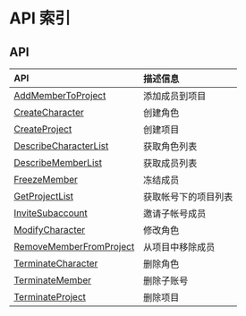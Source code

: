 # API 索引



## API

| API | 描述信息 |
|:---|:---|
|[AddMemberToProject](api/uaccount-api/add_member_to_project)|添加成员到项目|
|[CreateCharacter](api/uaccount-api/create_character)|创建角色|
|[CreateProject](api/uaccount-api/create_project)|创建项目|
|[DescribeCharacterList](api/uaccount-api/describe_character_list)|获取角色列表|
|[DescribeMemberList](api/uaccount-api/describe_member_list)|获取成员列表|
|[FreezeMember](api/uaccount-api/freeze_member)|冻结成员|
|[GetProjectList](api/uaccount-api/get_project_list)|获取帐号下的项目列表|
|[InviteSubaccount](api/uaccount-api/invite_subaccount)|邀请子帐号成员|
|[ModifyCharacter](api/uaccount-api/modify_character)|修改角色|
|[RemoveMemberFromProject](api/uaccount-api/remove_member_from_project)|从项目中移除成员|
|[TerminateCharacter](api/uaccount-api/terminate_character)|删除角色|
|[TerminateMember](api/uaccount-api/terminate_member)|删除子账号|
|[TerminateProject](api/uaccount-api/terminate_project)|删除项目|



